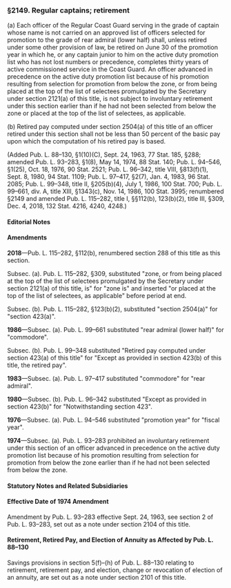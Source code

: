 ### §2149. Regular captains; retirement ###

(a) Each officer of the Regular Coast Guard serving in the grade of captain whose name is not carried on an approved list of officers selected for promotion to the grade of rear admiral (lower half) shall, unless retired under some other provision of law, be retired on June 30 of the promotion year in which he, or any captain junior to him on the active duty promotion list who has not lost numbers or precedence, completes thirty years of active commissioned service in the Coast Guard. An officer advanced in precedence on the active duty promotion list because of his promotion resulting from selection for promotion from below the zone, or from being placed at the top of the list of selectees promulgated by the Secretary under section 2121(a) of this title, is not subject to involuntary retirement under this section earlier than if he had not been selected from below the zone or placed at the top of the list of selectees, as applicable.

(b) Retired pay computed under section 2504(a) of this title of an officer retired under this section shall not be less than 50 percent of the basic pay upon which the computation of his retired pay is based.

(Added Pub. L. 88–130, §1(10)(C), Sept. 24, 1963, 77 Stat. 185, §288; amended Pub. L. 93–283, §1(8), May 14, 1974, 88 Stat. 140; Pub. L. 94–546, §1(25), Oct. 18, 1976, 90 Stat. 2521; Pub. L. 96–342, title VIII, §813(f)(1), Sept. 8, 1980, 94 Stat. 1109; Pub. L. 97–417, §2(7), Jan. 4, 1983, 96 Stat. 2085; Pub. L. 99–348, title II, §205(b)(4), July 1, 1986, 100 Stat. 700; Pub. L. 99–661, div. A, title XIII, §1343(c), Nov. 14, 1986, 100 Stat. 3995; renumbered §2149 and amended Pub. L. 115–282, title I, §§112(b), 123(b)(2), title III, §309, Dec. 4, 2018, 132 Stat. 4216, 4240, 4248.)

#### **Editorial Notes** ####

#### Amendments ####

**2018**—Pub. L. 115–282, §112(b), renumbered section 288 of this title as this section.

Subsec. (a). Pub. L. 115–282, §309, substituted "zone, or from being placed at the top of the list of selectees promulgated by the Secretary under section 2121(a) of this title, is" for "zone is" and inserted "or placed at the top of the list of selectees, as applicable" before period at end.

Subsec. (b). Pub. L. 115–282, §123(b)(2), substituted "section 2504(a)" for "section 423(a)".

**1986**—Subsec. (a). Pub. L. 99–661 substituted "rear admiral (lower half)" for "commodore".

Subsec. (b). Pub. L. 99–348 substituted "Retired pay computed under section 423(a) of this title" for "Except as provided in section 423(b) of this title, the retired pay".

**1983**—Subsec. (a). Pub. L. 97–417 substituted "commodore" for "rear admiral".

**1980**—Subsec. (b). Pub. L. 96–342 substituted "Except as provided in section 423(b)" for "Notwithstanding section 423".

**1976**—Subsec. (a). Pub. L. 94–546 substituted "promotion year" for "fiscal year".

**1974**—Subsec. (a). Pub. L. 93–283 prohibited an involuntary retirement under this section of an officer advanced in precedence on the active duty promotion list because of his promotion resulting from selection for promotion from below the zone earlier than if he had not been selected from below the zone.

#### **Statutory Notes and Related Subsidiaries** ####

#### Effective Date of 1974 Amendment ####

Amendment by Pub. L. 93–283 effective Sept. 24, 1963, see section 2 of Pub. L. 93–283, set out as a note under section 2104 of this title.

#### Retirement, Retired Pay, and Election of Annuity as Affected by Pub. L. 88–130 ####

Savings provisions in section 5(f)–(h) of Pub. L. 88–130 relating to retirement, retirement pay, and election, change or revocation of election of an annuity, are set out as a note under section 2101 of this title.
